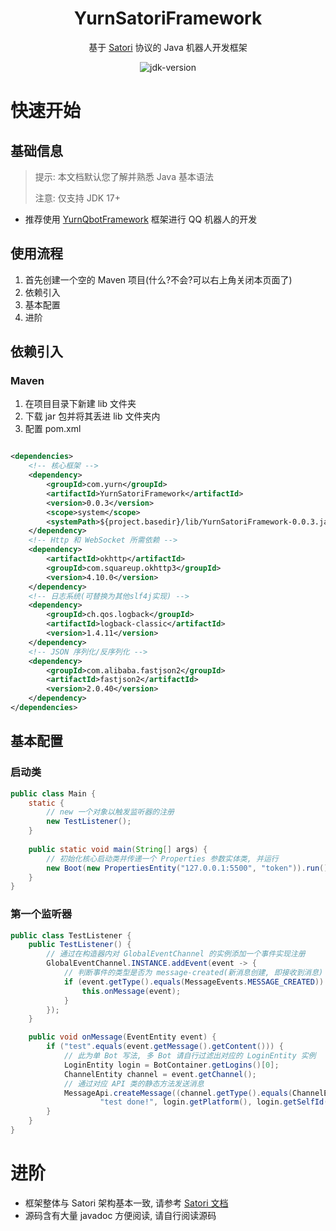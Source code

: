 <div align="center">

# YurnSatoriFramework

基于 [Satori](https://satori.js.org/zh-CN/) 协议的 Java 机器人开发框架

<img src="https://img.shields.io/badge/JDK-17+-brightgreen.svg?style=flat-square" alt="jdk-version">

</div>

# 快速开始

## 基础信息

> 提示: 本文档默认您了解并熟悉 Java 基本语法
> 
> 注意: 仅支持 JDK 17+

- 推荐使用 [YurnQbotFramework](https://github.com/Nyayurn/YurnQbotFramework) 框架进行 QQ 机器人的开发

## 使用流程

1. 首先创建一个空的 Maven 项目(什么?不会?可以右上角关闭本页面了)
2. 依赖引入
3. 基本配置
4. 进阶

## 依赖引入

### Maven

1. 在项目目录下新建 lib 文件夹
2. 下载 jar 包并将其丢进 lib 文件夹内
3. 配置 pom.xml

```xml

<dependencies>
    <!-- 核心框架 -->
    <dependency>
        <groupId>com.yurn</groupId>
        <artifactId>YurnSatoriFramework</artifactId>
        <version>0.0.3</version>
        <scope>system</scope>
        <systemPath>${project.basedir}/lib/YurnSatoriFramework-0.0.3.jar</systemPath>
    </dependency>
    <!-- Http 和 WebSocket 所需依赖 -->
    <dependency>
        <artifactId>okhttp</artifactId>
        <groupId>com.squareup.okhttp3</groupId>
        <version>4.10.0</version>
    </dependency>
    <!-- 日志系统(可替换为其他slf4j实现) -->
    <dependency>
        <groupId>ch.qos.logback</groupId>
        <artifactId>logback-classic</artifactId>
        <version>1.4.11</version>
    </dependency>
    <!-- JSON 序列化/反序列化 -->
    <dependency>
        <groupId>com.alibaba.fastjson2</groupId>
        <artifactId>fastjson2</artifactId>
        <version>2.0.40</version>
    </dependency>
</dependencies>
```

## 基本配置

### 启动类

```java
public class Main {
    static {
        // new 一个对象以触发监听器的注册
        new TestListener();
    }
    
    public static void main(String[] args) {
        // 初始化核心启动类并传递一个 Properties 参数实体类, 并运行
        new Boot(new PropertiesEntity("127.0.0.1:5500", "token")).run();
    }
}
```

### 第一个监听器

```java
public class TestListener {
    public TestListener() {
        // 通过在构造器内对 GlobalEventChannel 的实例添加一个事件实现注册
        GlobalEventChannel.INSTANCE.addEvent(event -> {
            // 判断事件的类型是否为 message-created(新消息创建, 即接收到消息)
            if (event.getType().equals(MessageEvents.MESSAGE_CREATED)) {
                this.onMessage(event);
            }
        });
    }

    public void onMessage(EventEntity event) {
        if ("test".equals(event.getMessage().getContent())) {
            // 此为单 Bot 写法, 多 Bot 请自行过滤出对应的 LoginEntity 实例
            LoginEntity login = BotContainer.getLogins()[0];
            ChannelEntity channel = event.getChannel();
            // 通过对应 API 类的静态方法发送消息
            MessageApi.createMessage((channel.getType().equals(ChannelEntity.DIRECT) ? "private:" : "") + channel.getId(),
                    "test done!", login.getPlatform(), login.getSelfId());
        }
    }
}
```

# 进阶

- 框架整体与 Satori 架构基本一致, 请参考 [Satori 文档](https://satori.js.org/zh-CN/protocol)
- 源码含有大量 javadoc 方便阅读, 请自行阅读源码

